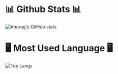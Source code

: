 
# 📊 Github Stats 📊
![Anurag's GitHub stats](https://github-readme-stats.vercel.app/api?username=jh58power&show_icons=true&theme=radical)

# 🖥️ Most Used Language 🖥️
![Top Langs](https://github-readme-stats.vercel.app/api/top-langs/?username=jh58power&layout=compact&theme=radical)